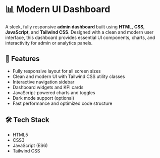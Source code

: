 # 📊 Modern UI Dashboard

A sleek, fully responsive **admin dashboard** built using **HTML**, **CSS**, **JavaScript**, and **Tailwind CSS**. Designed with a clean and modern user interface, this dashboard provides essential UI components, charts, and interactivity for admin or analytics panels.

## 🚀 Features

- Fully responsive layout for all screen sizes
- Clean and modern UI with Tailwind CSS utility classes
- Interactive navigation sidebar
- Dashboard widgets and KPI cards
- JavaScript-powered charts and toggles
- Dark mode support (optional)
- Fast performance and optimized code structure

## 🛠️ Tech Stack

- HTML5  
- CSS3  
- JavaScript (ES6)  
- Tailwind CSS


